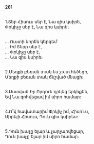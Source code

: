 **261**

\
1.Տեր Հիսուս սեր է, Նա զիս կսիրե,\
Փրկիչը սեր է, Նա զիս կսիրե։

\
 ... Ուստի նորեն կերգեմ՝\
 ... Իմ Տերը սեր է,\
 ... Փրկիչը սեր է,\
 ... Նա զիս կսիրե։

\
2.Մեղքի բեռան տակ ես շատ հեծեցի,\
Մեղքի բեռան տակ ճնշված մնացի։

\
3.Աստված Իր Որդուն ղրկեց երկնքեն,\
Եվ Նա զոհվեցավ իմ սիրո համար:

\
4.Ո՜վ հավատարիմ Փրկիչ իմ, Հիսո՛ւս,\
Սիրելի Հիսուս, Դուն զիս կսիրես։

\
5.Դուն խաչը ելար և չարչարվեցար,\
Դուն խաչը ելար իմ սիրո համար:
